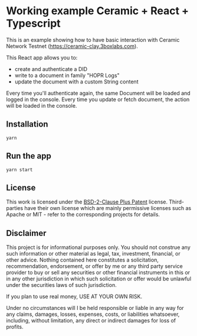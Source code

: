 # Working example Ceramic + React + Typescript

This is an example showing how to have basic interaction with Ceramic Network Testnet (https://ceramic-clay.3boxlabs.com).

This React app allows you to:

- create and authenticate a DID
- write to a document in family "HOPR Logs"
- update the document with a custom String content

Every time you'll authenticate again, the same Document will be loaded and logged in the console.
Every time you update or fetch document, the action will be loaded in the console.

## Installation

`yarn`

## Run the app

`yarn start`

## License

This work is licensed under the [BSD-2-Clause Plus Patent](https://spdx.org/licenses/BSD-2-Clause-Patent.html) license.
Third-parties have their own license which are mainly permissive licenses such as Apache or MIT - refer to the corresponding projects for details.

## Disclaimer

This project is for informational purposes only. You should not construe any such information or other material as legal, tax, investment, financial, or other advice. Nothing contained here constitutes a solicitation, recommendation, endorsement, or offer by me or any third party service provider to buy or sell any securities or other financial instruments in this or in any other jurisdiction in which such solicitation or offer would be unlawful under the securities laws of such jurisdiction.

If you plan to use real money, USE AT YOUR OWN RISK.

Under no circumstances will I be held responsible or liable in any way for any claims, damages, losses, expenses, costs, or liabilities whatsoever, including, without limitation, any direct or indirect damages for loss of profits.
